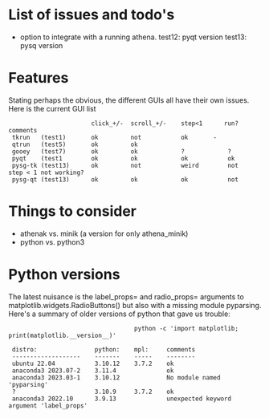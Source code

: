 # List of issues and todo's

- option to integrate with a running athena.
  test12:   pyqt version
  test13:   pysq version


# Features

Stating perhaps the obvious, the different GUIs all have their own issues. Here is the current GUI list

                           click_+/-  scroll_+/-    step<1      run?     comments
     tkrun   (test1)       ok         not           ok		 -
     qtrun   (test5)       ok         ok  
     gooey   (test7)       ok         ok            ?            ?
     pyqt    (test1        ok         ok            ok           ok
     pysg-tk (test13)      ok         not           weird        not     step < 1 not working?
     pysg-qt (test13)      ok         ok            ok           not
 

# Things to consider

- athenak vs. minik  (a version for only athena_minik)
- python vs. python3


# Python versions

The latest nuisance is the label_props= and radio_props= arguments to matplotlib.widgets.RadioButtons()
but also with a missing module pyparsing. Here's a summary of older versions of python that gave us
trouble:


                                       python -c 'import matplotlib; print(matplotlib.__version__)'

     distro:                python:    mpl:     comments
     -------------------    -------    -----    --------
     ubuntu 22.04           3.10.12    3.7.2    ok
     anaconda3 2023.07-2    3.11.4              ok
     anaconda3 2023.03-1    3.10.12             No module named 'pyparsing'
     ?                      3.10.9     3.7.2    ok
     anaconda3 2022.10      3.9.13              unexpected keyword argument 'label_props'
